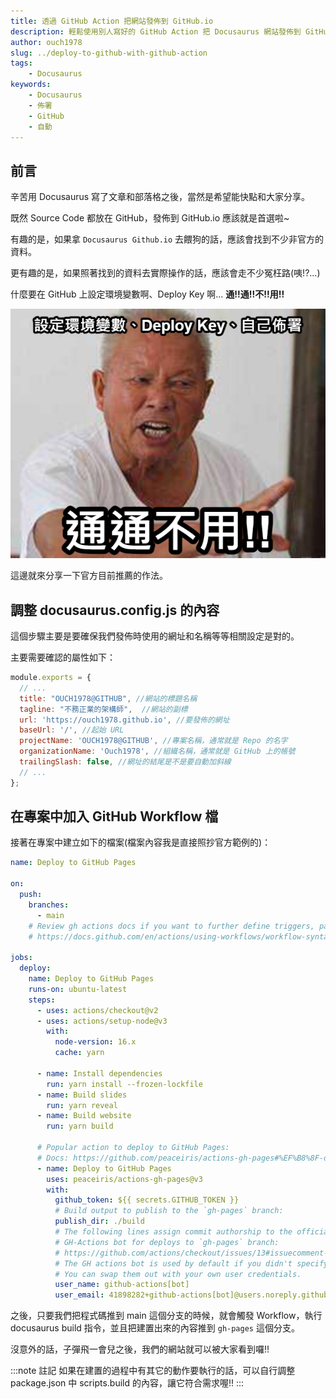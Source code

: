 ```yaml
---
title: 透過 GitHub Action 把網站發佈到 GitHub.io
description: 輕鬆使用別人寫好的 GitHub Action 把 Docusaurus 網站發佈到 GitHub.io 的方法介紹。
author: ouch1978
slug: ../deploy-to-github-with-github-action
tags: 
    - Docusaurus
keywords: 
    - Docusaurus
    - 佈署
    - GitHub
    - 自動
---
```


## 前言

辛苦用 Docusaurus 寫了文章和部落格之後，當然是希望能快點和大家分享。

既然 Source Code 都放在 GitHub，發佈到 GitHub.io 應該就是首選啦~

有趣的是，如果拿 `Docusaurus Github.io` 去餵狗的話，應該會找到不少非官方的資料。

更有趣的是，如果照著找到的資料去實際操作的話，應該會走不少冤枉路(咦!?...)

什麼要在 GitHub 上設定環境變數啊、Deploy Key 啊... **通!!通!!不!!用!!**

![不需要在 GitHub 上作任何其它設定](no-need-to-setup-manually.png "不需要在 GitHub 上作任何其它設定")

這邊就來分享一下官方目前推薦的作法。

## 調整 docusaurus.config.js 的內容

這個步驟主要是要確保我們發佈時使用的網址和名稱等等相關設定是對的。

主要需要確認的屬性如下：

```js title="docusaurus.config.js"
module.exports = {
  // ...
  title: "OUCH1978@GITHUB", //網站的標題名稱
  tagline: "不務正業的架構師",  //網站的副標
  url: 'https://ouch1978.github.io', //要發佈的網址
  baseUrl: '/', //起始 URL
  projectName: 'OUCH1978@GITHUB', //專案名稱，通常就是 Repo 的名字
  organizationName: 'Ouch1978', //組織名稱，通常就是 GitHub 上的帳號
  trailingSlash: false, //網址的結尾是不是要自動加斜線
  // ...
};
```

## 在專案中加入 GitHub Workflow 檔

接著在專案中建立如下的檔案(檔案內容我是直接照抄官方範例的)：

```yml title=".github\workflows\deploy-docusaurus.yml"
name: Deploy to GitHub Pages

on:
  push:
    branches:
      - main
    # Review gh actions docs if you want to further define triggers, paths, etc
    # https://docs.github.com/en/actions/using-workflows/workflow-syntax-for-github-actions#on

jobs:
  deploy:
    name: Deploy to GitHub Pages
    runs-on: ubuntu-latest
    steps:
      - uses: actions/checkout@v2
      - uses: actions/setup-node@v3
        with:
          node-version: 16.x
          cache: yarn

      - name: Install dependencies
        run: yarn install --frozen-lockfile
      - name: Build slides
        run: yarn reveal        
      - name: Build website
        run: yarn build

      # Popular action to deploy to GitHub Pages:
      # Docs: https://github.com/peaceiris/actions-gh-pages#%EF%B8%8F-docusaurus
      - name: Deploy to GitHub Pages
        uses: peaceiris/actions-gh-pages@v3
        with:
          github_token: ${{ secrets.GITHUB_TOKEN }}
          # Build output to publish to the `gh-pages` branch:
          publish_dir: ./build
          # The following lines assign commit authorship to the official
          # GH-Actions bot for deploys to `gh-pages` branch:
          # https://github.com/actions/checkout/issues/13#issuecomment-724415212
          # The GH actions bot is used by default if you didn't specify the two fields.
          # You can swap them out with your own user credentials.
          user_name: github-actions[bot]
          user_email: 41898282+github-actions[bot]@users.noreply.github.com
```

之後，只要我們把程式碼推到 main 這個分支的時候，就會觸發 Workflow，執行 docusaurus build 指令，並且把建置出來的內容推到 `gh-pages` 這個分支。

沒意外的話，子彈飛一會兒之後，我們的網站就可以被大家看到囉!!

:::note 註記
如果在建置的過程中有其它的動作要執行的話，可以自行調整 package.json 中 scripts.build 的內容，讓它符合需求喔!!
:::
